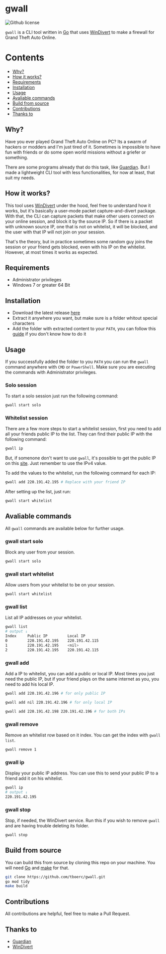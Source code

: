 # gwall

![Github license](https://img.shields.io/github/license/tboerc/gwall)

`gwall` is a CLI tool written in [Go](https://golang.org/) that uses [WinDivert](https://reqrypt.org/windivert.html) to make a firewall for Grand Theft Auto Online.

# Contents

- [Why?](#why)
- [How it works?](#how-it-works)
- [Requirements](#requirements)
- [Installation](#installation)
- [Usage](#usage)
- [Avaliable commands](#avaliable-commands)
- [Build from source](#build-from-source)
- [Contributions](#contributions)
- [Thanks to](#thanks-to)

## Why?

Have you ever played Grand Theft Auto Online on PC? Its a swarm of hackers or modders and I'm just tired of it. Sometimes is impossible to have fun with friends or do some open world missions without a griefer or something.

There are some programs already that do this task, like [Guardian](https://www.thedigitalarc.com/software/guardian). But I made a lightweight CLI tool with less functionalities, for now at least, that suit my needs.

## How it works?

This tool uses [WinDivert](https://reqrypt.org/windivert.html) under the hood, feel free to understand how it works, but it's basically a user-mode packet capture-and-divert package. With that, the CLI can capture packets that make other users connect on your online session, and block it by the source IP. So if there is a packet with unknown source IP, one that is not on whitelist, it will be blocked, and the user with that IP will not join on your session.

That's the theory, but in practice sometimes some random guy joins the session or your friend gets blocked, even with his IP on the whitelist. However, at most times it works as expected.

## Requirements

- Administrator privileges
- Windows 7 or greater 64 Bit

## Installation

- Download the latest release [here](https://github.com/tboerc/gwall/releases/latest)
- Extract it anywhere you want, but make sure is a folder whitout special characters
- Add the folder with extracted content to your `PATH`, you can follow this [guide](https://gist.github.com/nex3/c395b2f8fd4b02068be37c961301caa7) if you don't know how to do it

## Usage

If you successfully added the folder to you `PATH` you can run the `gwall` command anywhere with `CMD` or `PowerShell`. Make sure you are executing the commands with Administrator privileges.

### Solo session

To start a solo session just run the following command:

```bash
gwall start solo
```

### Whitelist session

There are a few more steps to start a whitelist session, first you need to add all your friends public IP to the list. They can find their public IP with the following command:

```bash
gwall ip
```

But, if somenone don't want to use `gwall`, it's possible to get the public IP on this [site](https://ip.bramp.net). Just remember to use the IPv4 value.

To add the values to the whitelist, run the following command for each IP:

```bash
gwall add 220.191.42.195 # Replace with your friend IP
```

After setting up the list, just run:

```bash
gwall start whitelist
```

## Avaliable commands

All `gwall` commands are available below for further usage.

### gwall start solo

Block any user from your session.

```bash
gwall start solo
```

### gwall start whitelist

Allow users from your whitelist to be on your session.

```bash
gwall start whitelist
```

### gwall list

List all IP addresses on your whitelist.

```bash
gwall list
# output ↓
Index     Public IP         Local IP
0         220.191.42.195    220.191.42.115
1         220.191.42.195    <nil>
2         220.191.42.195    220.191.42.115
```

### gwall add

Add a IP to whitelist, you can add a public or local IP. Most times you just need the public IP, but if your friend plays on the same internet as you, you need to add his local IP.

```bash
gwall add 220.191.42.196 # for only public IP

gwall add nil 220.191.42.196 # for only local IP

gwall add 220.191.42.198 220.191.42.196 # for both IPs
```

### gwall remove

Remove an whitelist row based on it index. You can get the index with `gwall list`.

```bash
gwall remove 1
```

### gwall ip

Display your public IP address. You can use this to send your public IP to a friend add it on his whitelist.

```bash
gwall ip
# output ↓
220.191.42.195
```

### gwall stop

Stop, if needed, the WinDivert service. Run this if you wish to remove `gwall` and are having trouble deleting its folder.

```bash
gwall stop
```

## Build from source

You can build this from source by cloning this repo on your machine. You will need [Go](https://golang.org/) and [make](http://gnuwin32.sourceforge.net/packages/make.htm) for that.

```bash
git clone https://github.com/tboerc/gwall.git
go mod tidy
make build
```

## Contributions

All contributions are helpful, feel free to make a Pull Request.

## Thanks to

- [Guardian](https://gitlab.com/digitalarc/guardian)
- [WinDivert](https://reqrypt.org/windivert.html)
